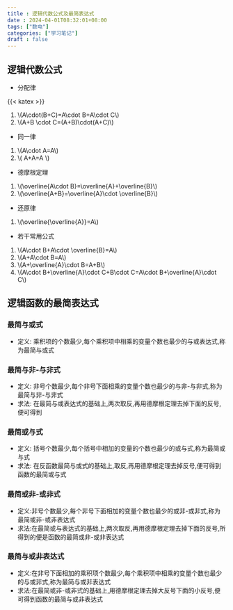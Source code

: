 ```yaml
---
title : 逻辑代数公式及最简表达式
date : 2024-04-01T08:32:01+08:00
tags: ["数电"]
categories: ["学习笔记"]
draft : false
---
```

## 逻辑代数公式
- 分配律  

{{< katex >}}
1. \\(A\cdot(B+C)=A\cdot B+A\cdot C\\)  
2. \\(A+B \cdot C=(A+B)\cdot(A+C)\\)
- 同一律  
1. \\(A\cdot A=A\\)
2. \\( A+A=A \\)
- 德摩根定理
1. \\(\overline{A\cdot B}=\overline{A}+\overline{B}\\)  
2. \\(\overline{A+B}=\overline{A}\cdot \overline{B}\\)
- 还原律  
1. \\(\overline{\overline{A}}=A\\) 
- 若干常用公式  
1. \\(A\cdot B+A\cdot \overline{B}=A\\)  
2. \\(A+A\cdot B=A\\)  
3. \\(A+\overline{A}\cdot B=A+B\\)  
4. \\(A\cdot B+\overline{A}\cdot C+B\cdot C=A\cdot B+\overline{A}\cdot C\\)  
## 逻辑函数的最简表达式
### 最简与或式
- 定义: 乘积项的个数最少,每个乘积项中相乘的变量个数也最少的与或表达式,称为最简与或式
### 最简与非-与非式
- 定义: 非号个数最少,每个非号下面相乘的变量个数也最少的与非-与非式,称为最简与非-与非式
- 求法: 在最简与或表达式的基础上,两次取反,再用德摩根定理去掉下面的反号,便可得到 
### 最简或与式
- 定义: 括号个数最少,每个括号中相加的变量的个数也最少的或与式,称为最简或与式
- 求法: 在反函数最简与或式的基础上,取反,再用德摩根定理去掉反号,便可得到函数的最简或与式 
### 最简或非-或非式 
- 定义:非号个数最少,每个非号下面相加的变量个数也最少的或非-或非式,称为最简或非-或非表达式
- 求法:在最简或与表达式的基础上,两次取反,再用德摩根定理去掉下面的反号,所得到的便是函数的最简或非-或非表达式
### 最简与或非表达式
- 定义:在非号下面相加的乘积项个数最少,每个乘积项中相乘的变量个数也最少的与或非式,称为最简与或非表达式
- 求法:在最简或非-或非式的基础上,用德摩根定理去掉大反号下面的小反号,便可得到函数的最简与或非表达式
